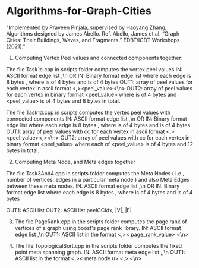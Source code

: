 # Algorithms-for-Graph-Cities
"Implemented by Praveen Pinjala, supervised by Haoyang Zhang, Algorithms designed by James Abello. Ref. Abello, James et al. “Graph Cities: Their Buildings, Waves, and Fragments.” EDBT/ICDT Workshops (2021)."


1. Computing Vertex Peel values and connected components together:
 
 The file Task1c.cpp in scripts folder computes the vertex peel values
 IN: ASCII format edge list <src>,<tgt>\n
    OR
 IN: Binary format edge list where each edge is 8 bytes<src> <tgt>, where <src> is of 4 bytes and <tgt> is of 4 bytes
 OUT1: array of peel values for each vertex in ascii format <vertex><,><peel_value><\n>
 OUT2: array of peel values for each vertex in binary format <vertex> <peel_value> where <vertex> is of 4 bytes and <peel_value> is of 4 bytes and 8 bytes in    total.
 
 
 
 The file Task1d.cpp in scripts computes the vertex peel values with connected components
 IN: ASCII format edge list <src>,<tgt>\n
    OR
 IN: Binary format edge list where each edge is 8 bytes <src> <tgt>, where <src> is of 4 bytes and <tgt> is of 4 bytes
 OUT1: array of peel values with cc for each vertex in ascii format <vertex><,><peel_value><,><cc><\n>
 OUT2: array of peel values with cc for each vertex in binary format <vertex> <peel_value> <cc> where each of <vertex> <peel_value> <cc> is of 4 bytes and 12 bytes in total.
 
2. Computing Meta Node, and Meta edges together
 
 The file Task3And4.cpp in scripts folder computes the Meta Nodes ( i.e., number of vertices, edges in a particular meta node ) and also Meta Edges between these meta nodes.
 IN: ASCII format edge list <src>,<tgt>\n
    OR
 IN: Binary format edge list where each edge is 8 bytes <src> <tgt>, where <src> is of 4 bytes and <tgt> is of 4 bytes
 
 OUT1: ASCII list 
 OUT2: ASCII list peelCCIdx, |V|, |E|
 
3. The file PageRank.cpp in the scripts folder computes the page rank of vertices of a graph using boost's page rank library.
 IN: ASCII format edge list <src>,<tgt>\n
 OUT1: ASCII list in the format <vertex> <,>< page_rank_value> <\n>
 
  
4. The file TopologicalSort.cpp in the scripts folder computes the fixed point meta spanning graph.
 IN: ASCII format meta edge list <src meta node>,<tgt meta node>,<number of meta edges>\n
 OUT1: ASCII list in the format <meta node v> <,>< meta node u> <,> <weight> <\n>
